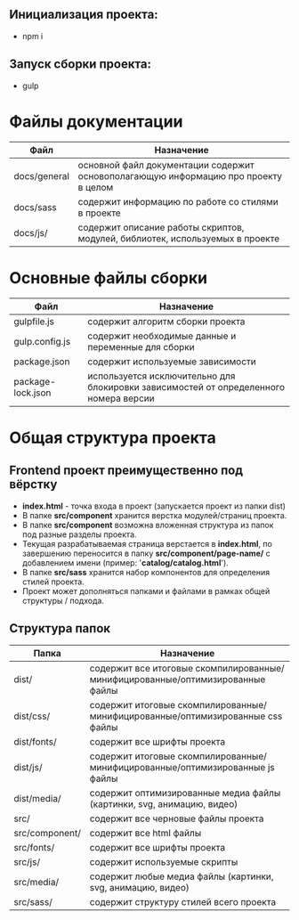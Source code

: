 ## Инициализация проекта:
- npm i

## Запуск сборки проекта:
- gulp


# Файлы документации
| Файл         | Назначение                                                                          |
|--------------|-------------------------------------------------------------------------------------|
| docs/general | основной файл документации содержит основополагающую информацию про проекту в целом |
| docs/sass    | содержит информацию по работе со стилями в проекте                                  |
| docs/js/   | содержит описание работы скриптов, модулей, библиотек, используемых в проекте       |

# Основные файлы сборки
| Файл | Назначение |
| ------ | ------ |
| gulpfile.js | содержит алгоритм сборки проекта |
| gulp.config.js | содержит необходимые данные и переменные для сборки |
| package.json | содержит используемые зависимости |
| package-lock.json | используется исключительно для блокировки зависимостей от определенного номера версии |

# Общая структура проекта
## Frontend проект преимущественно под вёрстку 
- **index.html** - точка входа в проект (запускается проект из папки dist)
- В папке **src/component** хранится верстка модулей/страниц проекта.
- В папке **src/component** возможна вложенная структура из папок под разные разделы проекта.
- Текущая разрабатываемая страница верстается в **index.html**, по завершению переносится в 
  папку **src/component/page-name/**
  с добавлением имени (пример: '**catalog/catalog.html**').
- В папке **src/sass** хранится набор компонентов для определения стилей проекта.
- Проект может дополняться папками и файлами в рамках общей структуры / подхода.

## Структура папок

| Папка          | Назначение |
|----------------| ------ |
| dist/          | содержит все итоговые скомпилированные/минифицированные/оптимизированные файлы |
| dist/css/      | содержит итоговые скомпилированные/минифицированные/оптимизированные css файлы |
| dist/fonts/    | содержит все шрифты проекта |
| dist/js/       | содержит итоговые скомпилированные/минифицированные/оптимизированные js файлы |
| dist/media/    | содержит оптимизированные медиа файлы (картинки, svg, анимацию, видео) |
| src/           | содержит все черновые файлы проекта |
| src/component/ | содержит все html файлы |
| src/fonts/     | содержит все шрифты проекта |
| src/js/        | содержит используемые скрипты |
| src/media/     | содержит любые медиа файлы (картинки, svg, анимацию, видео) |
| src/sass/      | содержит структуру стилей всего проекта |